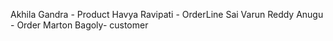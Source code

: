 Akhila Gandra - Product
Havya Ravipati - OrderLine
Sai Varun Reddy Anugu  - Order
Marton Bagoly- customer